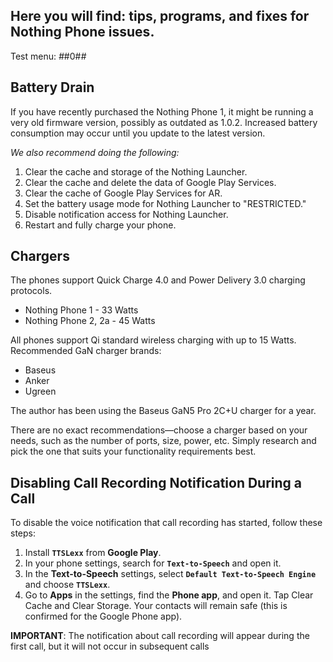 

## Here you will find: tips, programs, and fixes for Nothing Phone issues.

Test menu: *#*#0#*#*

## Battery Drain

If you have recently purchased the Nothing Phone 1, it might be running a very old firmware version, possibly as outdated as 1.0.2. Increased battery consumption may occur until you update to the latest version.

*We also recommend doing the following:*

1. Clear the cache and storage of the Nothing Launcher.  
2. Clear the cache and delete the data of Google Play Services.  
3. Clear the cache of Google Play Services for AR.  
4. Set the battery usage mode for Nothing Launcher to "RESTRICTED."  
5. Disable notification access for Nothing Launcher.  
6. Restart and fully charge your phone.  

## Chargers

The phones support Quick Charge 4.0 and Power Delivery 3.0 charging protocols.

- Nothing Phone 1 - 33 Watts  
- Nothing Phone 2, 2a - 45 Watts  

All phones support Qi standard wireless charging with up to 15 Watts.
Recommended GaN charger brands:

- Baseus
- Anker
- Ugreen

The author has been using the Baseus GaN5 Pro 2C+U charger for a year.

There are no exact recommendations—choose a charger based on your needs, such as the number of ports, size, power, etc. Simply research and pick the one that suits your functionality requirements best.

## Disabling Call Recording Notification During a Call

To disable the voice notification that call recording has started, follow these steps:

1. Install **`TTSLexx`** from **Google Play**.
2. In your phone settings, search for **`Text-to-Speech`** and open it.
3. In the **Text-to-Speech** settings, select **`Default Text-to-Speech Engine`** and choose **`TTSLexx`**.
4. Go to **Apps** in the settings, find the **Phone app**, and open it. Tap Clear Cache and Clear Storage. Your contacts will remain safe (this is confirmed for the Google Phone app).

**IMPORTANT**: The notification about call recording will appear during the first call, but it will not occur in subsequent calls
